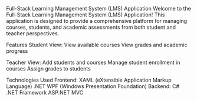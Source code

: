 Full-Stack Learning Management System (LMS) Application
Welcome to the Full-Stack Learning Management System (LMS) Application! This application is designed to provide a comprehensive platform for managing courses, students, and academic assessments from both student and teacher perspectives.

Features
Student View:
View available courses
View grades and academic progress

Teacher View:
Add students and courses
Manage student enrollment in courses
Assign grades to students

Technologies Used
Frontend:
XAML (eXtensible Application Markup Language)
.NET WPF (Windows Presentation Foundation)
Backend:
C#
.NET Framework
ASP.NET MVC

